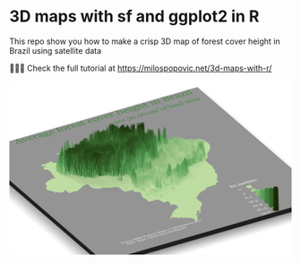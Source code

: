 # 3D maps with sf and ggplot2 in R

This repo show you how to make a crisp 3D map of forest cover height in Brazil using satellite data

🧑🏼‍💻 Check the full tutorial at https://milospopovic.net/3d-maps-with-r/

![alt text](https://github.com/milos-agathon/3D-maps-with-sf-and-ggplot2-in-r/blob/main/brazil_forest_height.png?raw=true)
